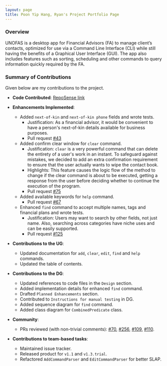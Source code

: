 ```yaml
---
layout: page
title: Poon Yip Hang, Ryan's Project Portfolio Page
---
```


### Overview

UNOFAS is a desktop app for Financial Advisors (FA) to manage client’s contacts, optimized for use via a Command Line
Interface (CLI) while still having the benefits of a Graphical User Interface (GUI). The app also includes features
such as sorting, scheduling and other commands to query information quickly required by the FA.

### Summary of Contributions

Given below are my contributions to the project.

* **Code Contributed**: [RepoSense link](https://nus-cs2103-ay2324s1.github.io/tp-dashboard/?search=sopa301&breakdown=true)


* **Enhancements Implemented**:
  * Added `next-of-kin` and `next-of-kin phone` fields and wrote tests.
    * Justification: As a financial advisor, it would be convenient to have a person's next-of-kin details available for
    business purposes.
    * Pull request [#43](https://github.com/AY2324S1-CS2103T-F12-1/tp/pull/43)
  * Added confirm clear window for `clear` command.
    * Justification: `clear` is a very powerful command that can delete the entirety of a user's work in an instant. To
    safeguard against mistakes, we decided to add an extra confirmation requirement to ensure that the user actually wants
    to wipe the contact book.
    * Highlights: This feature causes the logic flow of the method to change if the clear command is about to be executed, getting a response from the user before deciding whether to continue the execution of the program.
    * Pull request [#75](https://github.com/AY2324S1-CS2103T-F12-1/tp/pull/75)
  * Added available keywords for `help` command.
    * Pull request [#67](https://github.com/AY2324S1-CS2103T-F12-1/tp/pull/67)
  * Enhanced `find` command to accept multiple names, tags and financial plans and wrote tests.
    * Justification: Users may want to search by other fields, not just name. Also, searching across categories have
    niche uses and can be easily supported.
    * Pull request [#125](https://github.com/AY2324S1-CS2103T-F12-1/tp/pull/125)


* **Contributions to the UG**:
  * Updated documentation for `add`, `clear`, `edit`, `find` and `help` commands.
  * Updated the table of contents.


* **Contributions to the DG**:
  * Updated references to code files in the `Design` section.
  * Added implementation details for enhanced `find` command.
  * Drafted `Planned Enhancements` section.
  * Contributed to `Instructions for manual testing` in DG.
  * Added sequence diagram for `find` command.
  * Added class diagram for `CombinedPredicate` class.


* **Community**:
  * PRs reviewed (with non-trivial comments): [#70](https://github.com/AY2324S1-CS2103T-F12-1/tp/pull/70),
    [#256](https://github.com/AY2324S1-CS2103T-F12-1/tp/pull/256),
    [#109](https://github.com/AY2324S1-CS2103T-F12-1/tp/pull/109),
    [#110](https://github.com/AY2324S1-CS2103T-F12-1/tp/pull/110).


* **Contributions to team-based tasks**:
  * Maintained issue tracker.
  * Released product for `v1.1` and `v1.3.trial`.
  * Refactored `AddCommandParser` and `EditCommandParser` for better SLAP.
